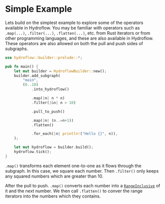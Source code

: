 # Simple Example

Lets build on the simplest example to explore some of the operators available
in Hydroflow. You may be familiar with operators such as `.map(...)`,
`.filter(...)`, `.flatten(...)`, etc. from Rust iterators or from other
programming languages, and these are also available in Hydroflow. These
operators are also allowed on both the pull and push sides of subgraphs.

```rust
use hydroflow::builder::prelude::*;

pub fn main() {
    let mut builder = HydroflowBuilder::new();
    builder.add_subgraph(
        "main",
        (0..10)
            .into_hydroflow()

            .map(|n| n * n)
            .filter(|&n| n > 10)

            .pull_to_push()

            .map(|n| (n..=n+1))
            .flatten()

            .for_each(|n| println!("Hello {}", n)),
    );

    let mut hydroflow = builder.build();
    hydroflow.tick();
}
```
`.map()` transforms each element one-to-one as it flows through the subgraph.
In this case, we square each number. Then `.filter()` only keeps any squared
numbers which are greater than 10.

After the pull to push. `.map()` converts each number into a
[`RangeInclusive`](https://doc.rust-lang.org/std/ops/struct.RangeInclusive.html)
of it and the next number. We then call `.flatten()` to conver the range
iterators into the numbers which they contains.


